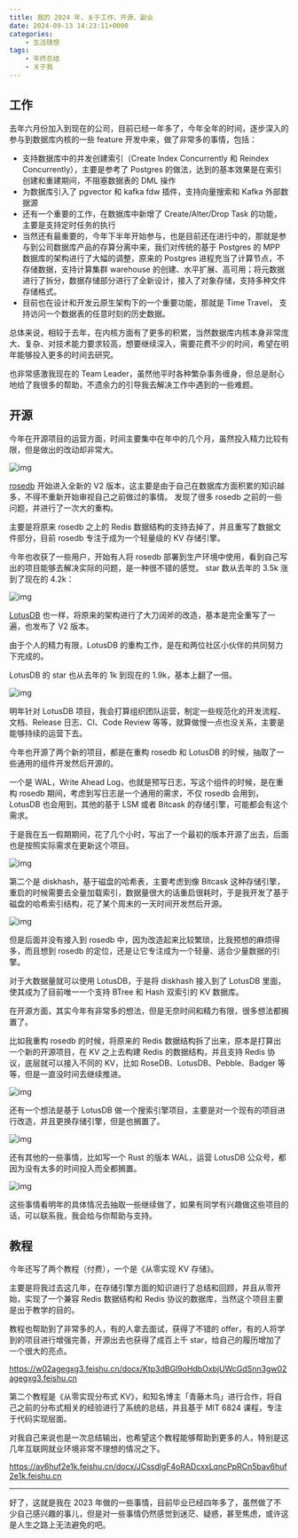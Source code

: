 ```yaml
---
title: 我的 2024 年，关于工作、开源、副业
date: 2024-09-13 14:23:11+0000
categories:
    - 生活随想
tags:
    - 年终总结
    - 关于我
---
```


<script src="https://cdn.jsdelivr.net/combine/npm/tone@14.7.58,npm/@magenta/music@1.23.1/es6/core.js,npm/focus-visible@5,npm/html-midi-player@1.4.0"></script>


<midi-player
  src="https://tannal.github.io/heisemaoyi.midi"
  sound-font visualizer="#myVisualizer">
</midi-player>
<midi-visualizer type="piano-roll" id="myVisualizer"></midi-visualizer>

## **工作**

去年六月份加入到现在的公司，目前已经一年多了，今年全年的时间，逐步深入的参与到数据库内核的一些 feature 开发中来，做了非常多的事情，包括：

- 支持数据库中的并发创建索引（Create Index Concurrently 和 Reindex Concurrently），主要是参考了 Postgres 的做法，达到的基本效果是在索引创建和重建期间，不阻塞数据表的 DML 操作
- 为数据库引入了 pgvector 和 kafka fdw 插件，支持向量搜索和 Kafka 外部数据源
- 还有一个重要的工作，在数据库中新增了 Create/Alter/Drop Task 的功能，主要是支持定时任务的执行
- 当然还有最重要的，今年下半年开始参与，也是目前还在进行中的，那就是参与到公司数据库产品的存算分离中来，我们对传统的基于 Postgres 的 MPP 数据库的架构进行了大幅的调整，原来的 Postgres 进程充当了计算节点，不存储数据，支持计算集群 warehouse 的创建、水平扩展、高可用；将元数据进行了拆分，数据存储部分进行了全新设计，接入了对象存储，支持多种文件存储格式。
- 目前也在设计和开发云原生架构下的一个重要功能，那就是 Time Travel， 支持访问一个数据表的任意时刻的历史数据。

总体来说，相较于去年，在内核方面有了更多的积累，当然数据库内核本身非常庞大、复杂、对技术能力要求较高，想要继续深入，需要花费不少的时间，希望在明年能够投入更多的时间去研究。

也非常感激我现在的 Team Leader，虽然他平时各种繁杂事务缠身，但总是耐心地给了我很多的帮助，不遗余力的引导我去解决工作中遇到的一些难题。

## **开源**

今年在开源项目的运营方面，时间主要集中在年中的几个月，虽然投入精力比较有限，但是做出的改动却非常大。

![img](https://pic4.zhimg.com/80/v2-11d2a4239344002edf53be1c9a3b120f_1440w.webp)

[rosedb](https://link.zhihu.com/?target=https%3A//github.com/rosedblabs/rosedb) 开始进入全新的 V2 版本，这主要是由于自己在数据库方面积累的知识越多，不得不重新开始审视自己之前做过的事情。 发现了很多 rosedb 之前的一些问题，并进行了一次大的重构。

主要是将原来 rosedb 之上的 Redis 数据结构的支持去掉了，并且重写了数据文件部分，目前 rosedb 专注于成为一个轻量级的 KV 存储引擎。

今年也收获了一些用户，开始有人将 rosedb 部署到生产环境中使用，看到自己写出的项目能够去解决实际的问题，是一种很不错的感觉。 star 数从去年的 3.5k 涨到了现在的 4.2k：

![img](https://pic2.zhimg.com/80/v2-238c63987a2dcde83e6ae34e259e1465_1440w.webp)

[LotusDB](https://link.zhihu.com/?target=https%3A//github.com/lotusdblabs/lotusdb) 也一样，将原来的架构进行了大刀阔斧的改造，基本是完全重写了一遍，也发布了 V2 版本。

由于个人的精力有限，LotusDB 的重构工作，是在和两位社区小伙伴的共同努力下完成的。

LotusDB 的 star 也从去年的 1k 到现在的 1.9k，基本上翻了一倍。

![img](https://pic2.zhimg.com/80/v2-1207c7ab2e440f08d160f9005b8b6151_1440w.webp)

明年针对 LotusDB 项目，我会打算组织团队运营，制定一些规范化的开发流程、文档、Release 日志、CI、Code Review 等等，就算做慢一点也没关系，主要是能够持续的运营下去。

今年也开源了两个新的项目，都是在重构 rosedb 和 LotusDB 的时候，抽取了一些通用的组件开发然后开源的。

一个是 WAL，Write Ahead Log，也就是预写日志，写这个组件的时候，是在重构 rosedb 期间，考虑到写日志是一个通用的需求，不仅 rosedb 会用到，LotusDB 也会用到，其他的基于 LSM 或者 Bitcask 的存储引擎，可能都会有这个需求。

于是我在五一假期期间，花了几个小时，写出了一个最初的版本开源了出去，后面也是按照实际需求在更新这个项目。

![img](https://pic3.zhimg.com/80/v2-fa69871e9b060cb4dbae08284e9da43e_1440w.webp)

第二个是 diskhash，基于磁盘的哈希表，主要考虑到像 Bitcask 这种存储引擎，重启的时候需要去全量加载索引，数据量很大的话重启很耗时，于是我开发了基于磁盘的哈希索引结构，花了某个周末的一天时间开发然后开源。

![img](https://pic3.zhimg.com/80/v2-c2c268a8edc36dce7d795c2df2e3e78a_1440w.webp)

但是后面并没有接入到 rosedb 中，因为改造起来比较繁琐，比我预想的麻烦得多，而且想到 rosedb 的定位，还是让它专注成为一个轻量、适合少量数据的引擎。

对于大数据量就可以使用 LotusDB，于是将 diskhash 接入到了 LotusDB 里面，使其成为了目前唯一一个支持 BTree 和 Hash 双索引的 KV 数据库。

在开源方面，其实今年有非常多的想法，但是无奈时间和精力有限，很多想法都搁置了。

比如我重构 rosedb 的时候，将原来的 Redis 数据结构拆了出来，原本是打算出一个新的开源项目，在 KV 之上去构建 Redis 的数据结构，并且支持 Redis 协议，底层就可以接入不同的 KV，比如 RoseDB、LotusDB、Pebble、Badger 等等，但是一直没时间去继续推进。

![img](https://pic1.zhimg.com/80/v2-74761627dfa2afe6f0f15c5b9095d6d0_1440w.webp)

还有一个想法是基于 LotusDB 做一个搜索引擎项目，主要是对一个现有的项目进行改造，并且更换存储引擎，但是也搁置了。

![img](https://pic3.zhimg.com/80/v2-7fcbac58f1d165835a1ebbb078f8c62a_1440w.webp)

还有其他的一些事情，比如写一个 Rust 的版本 WAL，运营 LotusDB 公众号，都因为没有太多的时间投入而全都搁置。

![img](https://pic3.zhimg.com/80/v2-68c117c1d37da34cacc49fdfc6b2c57e_1440w.webp)

这些事情看明年的具体情况去抽取一些继续做了，如果有同学有兴趣做这些项目的话，可以联系我，我会给与你帮助与支持。

## **教程**

今年还写了两个教程（付费），一个是《从零实现 KV 存储》。

主要是将我过去这几年，在存储引擎方面的知识进行了总结和回顾，并且从零开始，实现了一个兼容 Redis 数据结构和 Redis 协议的数据库，当然这个项目主要是出于教学的目的。

教程也帮助到了非常多的人，有的人拿去面试，获得了不错的 offer，有的人将学到的项目进行增强完善，开源出去也获得了成百上千 star，给自己的履历增加了一个很大的亮点。

https://w02agegxg3.feishu.cn/docx/Ktp3dBGl9oHdbOxbjUWcGdSnn3gw02agegxg3.feishu.cn

第二个教程是《从零实现分布式 KV》，和知名博主「青藤木鸟」进行合作，将自己之前的分布式相关的经验进行了系统的总结，并且基于 MIT 6824 课程，专注于代码实现层面。

对我自己来说也是一次总结输出，也希望这个教程能够帮助到更多的人，特别是这几年互联网就业环境非常不理想的情况之下。

https://av6huf2e1k.feishu.cn/docx/JCssdlgF4oRADcxxLqncPpRCn5bav6huf2e1k.feishu.cn

------

好了，这就是我在 2023 年做的一些事情，目前毕业已经四年多了，虽然做了不少自己感兴趣的事儿，但是对一些事情仍然感觉到迷茫、疑惑，甚至焦虑，或许这是人生之路上无法避免的吧。
